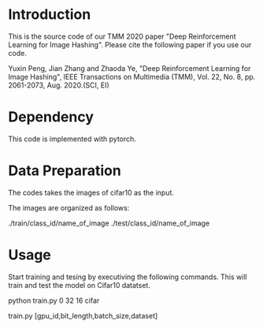 # Introduction
This is the source code of our TMM 2020 paper "Deep Reinforcement Learning for Image Hashing". Please cite the following paper if you use our code.

Yuxin Peng, Jian Zhang and Zhaoda Ye, "Deep Reinforcement Learning for Image Hashing", IEEE Transactions on Multimedia (TMM), Vol. 22, No. 8, pp. 2061-2073, Aug. 2020.(SCI, EI)

# Dependency

This code is implemented with pytorch.

# Data Preparation

The codes takes the images of cifar10 as the input.

The images are organized as follows:

./train/class_id/name_of_image
./test/class_id/name_of_image

# Usage

Start training and tesing by executiving the following commands. This will train and test the model on Cifar10 datatset. 

python train.py 0 32 16 cifar

train.py [gpu_id,bit_length,batch_size,dataset]


